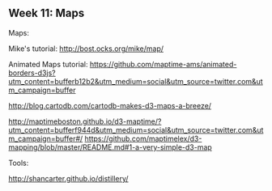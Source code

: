 ## Week 11: Maps

Maps:

Mike's tutorial: http://bost.ocks.org/mike/map/


Animated Maps tutorial: https://github.com/maptime-ams/animated-borders-d3js?utm_content=bufferb12b2&utm_medium=social&utm_source=twitter.com&utm_campaign=buffer

http://blog.cartodb.com/cartodb-makes-d3-maps-a-breeze/

http://maptimeboston.github.io/d3-maptime/?utm_content=bufferf944d&utm_medium=social&utm_source=twitter.com&utm_campaign=buffer#/
https://github.com/maptimelex/d3-mapping/blob/master/README.md#1-a-very-simple-d3-map

Tools:

http://shancarter.github.io/distillery/